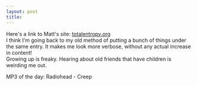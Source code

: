 ```yaml
---
layout: post
title: 
---
```


Here's a link to Matt's site: <a href="http://www.totalentropy.org">totalentropy.org</a>
<br>
I think I'm going back to my old method of putting a bunch of things under the same entry. It makes me look more verbose, without any actual increase in content!
<br>
Growing up is freaky. Hearing about old friends that have children is weirding me out.

<p>
MP3 of the day: Radiohead - Creep
